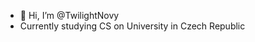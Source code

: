 - 👋 Hi, I’m @TwilightNovy
- Currently studying CS on University in Czech Republic

<!---
TwilightNovy/TwilightNovy is a ✨ special ✨ repository because its `README.md` (this file) appears on your GitHub profile.
You can click the Preview link to take a look at your changes.
--->
